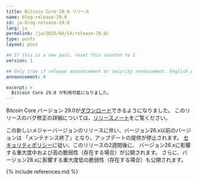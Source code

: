 ```yaml
---
title: Bitcoin Core 29.0 リリース
name: blog-release-29.0
id: ja-blog-release-29.0
lang: ja
permalink: /ja/2025/04/14/release-29.0/
type: posts
layout: post

## If this is a new post, reset this counter to 1.
version: 1

## Only true if release announcement or security annoucement. English posts only
announcement: 0

excerpt: >
  Bitcoin Core 29.0 が利用可能になりました。
---
```

Bitcoin Core バージョン 29.0が[ダウンロード][download page]できるようになりました。
このリリースのバグ修正の詳細については、[リリースノート][release notes]をご覧ください。

この新しいメジャーバージョンのリリースに伴い、バージョン26.x以前のバージョンは
「メンテナンス終了」となり、アップデートの提供が停止されます。
[セキュリティポリシー][security policy]に従い、このリリースの2週間後に、
バージョン26.xに影響する重大度中および高の脆弱性（存在する場合）が公開されます。
さらに、バージョン28.xに影響する重大度低の脆弱性（存在する場合）も公開されます。

[release notes]: /ja/releases/29.0/
[download page]: /ja/download
[security policy]: /ja/security-advisories

{% include references.md %}
